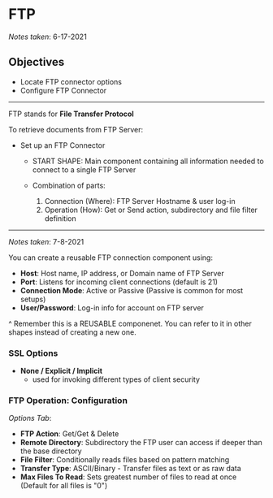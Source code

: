 # FTP

*Notes taken*: 6-17-2021

## Objectives

* Locate FTP connector options
* Configure FTP Connector

---

FTP stands for **File Transfer Protocol**

To retrieve documents from FTP Server:

* Set up an FTP Connector
  * START SHAPE: Main component containing all information needed to connect to a single FTP Server
  * Combination of  parts:

    1. Connection (Where): FTP Server Hostname & user log-in
    2. Operation (How): Get or Send action, subdirectory and file filter definition

---

*Notes taken*: 7-8-2021

You can create a reusable FTP connection component using:

* **Host**: Host name, IP address, or Domain name of FTP Server
* **Port**: Listens for incoming client connections (default is 21)
* **Connection Mode**: Active or Passive (Passive is common for most setups)
* **User/Password**: Log-in info for account on FTP server

^ Remember this is a REUSABLE componenet. You can refer to it in other shapes instead of creating a new one.

### SSL Options

* **None / Explicit / Implicit**
  * used for invoking different types of client security

### FTP Operation: Configuration

*Options Tab*:

* **FTP Action**: Get/Get & Delete
* **Remote Directory**: Subdirectory the FTP user can access if deeper than the base directory
* **File Filter**: Conditionally reads files based on pattern matching
* **Transfer Type**: ASCII/Binary - Transfer files as text or as raw data
* **Max Files To Read**: Sets greatest number of files to read at once (Default for all files is "0")
